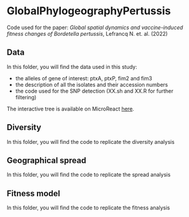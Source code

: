 # GlobalPhylogeographyPertussis

Code used for the paper: *Global spatial dynamics and vaccine-induced fitness changes of Bordetella pertussis*, Lefrancq N. et. al. (2022)

## Data

In this folder, you will find the data used in this study:
- the alleles of gene of interest: ptxA, ptxP, fim2 and fim3
- the description of all the isolates and their accession numbers
- the code used for the SNP detection (XX.sh and XX.R for further filtering)

The interactive tree is available on MicroReact [here](https://microreact.org/project/gWJRauq26T5JWXjNRCux4M-global-phylogeography-b-pertussis).

## Diversity
In this folder, you will find the code to replicate the diversity analysis

## Geographical spread
In this folder, you will find the code to replicate the spread analysis

## Fitness model
In this folder, you will find the code to replicate the fitness analysis
